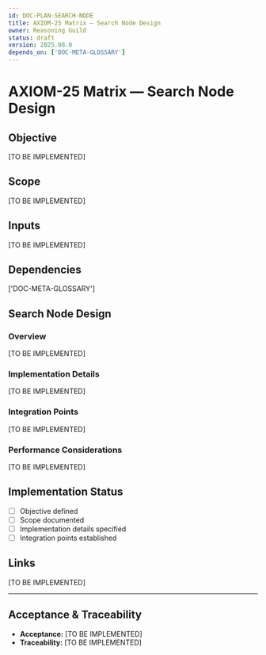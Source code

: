 ```yaml
---
id: DOC-PLAN-SEARCH-NODE
title: AXIOM-25 Matrix — Search Node Design
owner: Reasoning Guild
status: draft
version: 2025.08.0
depends_on: ['DOC-META-GLOSSARY']
---
```


# AXIOM-25 Matrix — Search Node Design

## Objective
[TO BE IMPLEMENTED]

## Scope
[TO BE IMPLEMENTED]

## Inputs
[TO BE IMPLEMENTED]

## Dependencies
['DOC-META-GLOSSARY']

## Search Node Design

### Overview
[TO BE IMPLEMENTED]

### Implementation Details
[TO BE IMPLEMENTED]

### Integration Points
[TO BE IMPLEMENTED]

### Performance Considerations
[TO BE IMPLEMENTED]

## Implementation Status
- [ ] Objective defined
- [ ] Scope documented
- [ ] Implementation details specified
- [ ] Integration points established

## Links
[TO BE IMPLEMENTED]

---

## Acceptance & Traceability
- **Acceptance:** [TO BE IMPLEMENTED]
- **Traceability:** [TO BE IMPLEMENTED]

